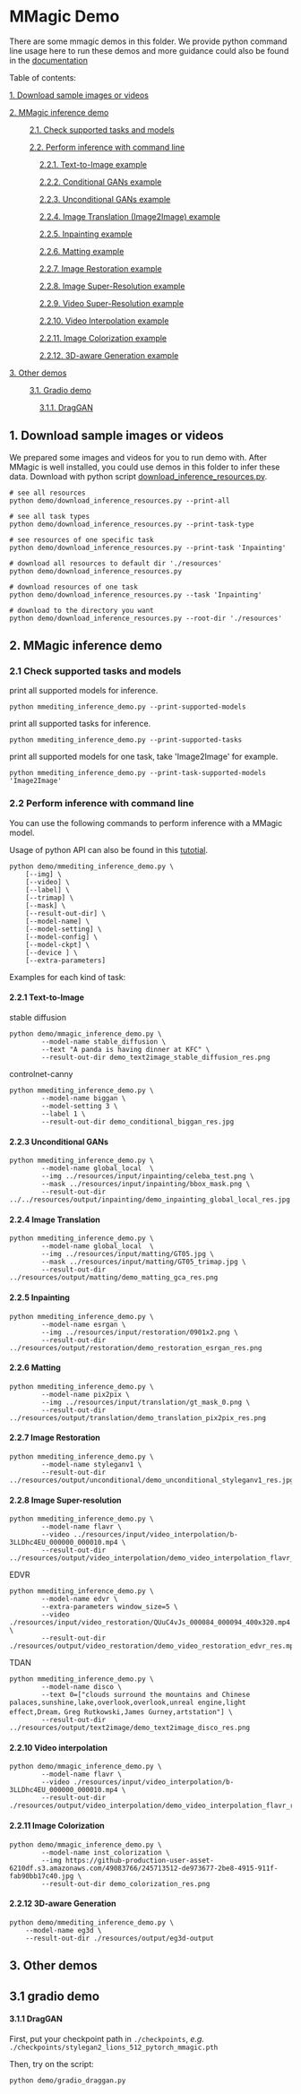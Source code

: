 # MMagic Demo

There are some mmagic demos in this folder. We provide python command line usage here to run these demos and more guidance could also be found in the [documentation](https://mmagic.readthedocs.io/en/latest/user_guides/inference.html)

Table of contents:

[1. Download sample images or videos](#1-download-sample-images-or-videos)

[2. MMagic inference demo](#2-mmagic-inference-demo)

&#8195;    [2.1. Check supported tasks and models](#21-check-supported-tasks-and-models)

&#8195;    [2.2. Perform inference with command line](#22-perform-inference-with-command-line)

&#8195;      [2.2.1. Text-to-Image example](#221-text-to-image)

&#8195;      [2.2.2. Conditional GANs example](#222-conditional-gans)

&#8195;      [2.2.3. Unconditional GANs example](#223-unconditional-gans)

&#8195;      [2.2.4. Image Translation (Image2Image) example](#224-image-translation)

&#8195;      [2.2.5. Inpainting example](#225-inpainting)

&#8195;      [2.2.6. Matting example](#226-matting)

&#8195;      [2.2.7. Image Restoration example](#227-image-restoration)

&#8195;      [2.2.8. Image Super-Resolution example](#228-image-super-resolution)

&#8195;      [2.2.9. Video Super-Resolution example](#229-video-super-resolution)

&#8195;      [2.2.10. Video Interpolation example](#2210-video-interpolation)

&#8195;      [2.2.11. Image Colorization example](#2211-image-colorization)

&#8195;      [2.2.12. 3D-aware Generation example](#2212-3d-aware-generation)

[3. Other demos](#3-other-demos)

&#8195;    [3.1. Gradio demo](#31-gradio-demo)

&#8195;      [3.1.1. DragGAN](#311-draggan)

## 1. Download sample images or videos

We prepared some images and videos for you to run demo with. After MMagic is well installed, you could use demos in this folder to infer these data.
Download with python script [download_inference_resources.py](./download_inference_resources.py).

```shell
# see all resources
python demo/download_inference_resources.py --print-all

# see all task types
python demo/download_inference_resources.py --print-task-type

# see resources of one specific task
python demo/download_inference_resources.py --print-task 'Inpainting'

# download all resources to default dir './resources'
python demo/download_inference_resources.py

# download resources of one task
python demo/download_inference_resources.py --task 'Inpainting'

# download to the directory you want
python demo/download_inference_resources.py --root-dir './resources'
```

## 2. MMagic inference demo

### 2.1 Check supported tasks and models

print all supported models for inference.

```shell
python mmediting_inference_demo.py --print-supported-models
```

print all supported tasks for inference.

```shell
python mmediting_inference_demo.py --print-supported-tasks
```

print all supported models for one task, take 'Image2Image' for example.

```shell
python mmediting_inference_demo.py --print-task-supported-models 'Image2Image'
```

### 2.2 Perform inference with command line

You can use the following commands to perform inference with a MMagic model.

Usage of python API can also be found in this [tutotial](./mmediting_inference_tutorial.ipynb).

```shell
python demo/mmediting_inference_demo.py \
    [--img] \
    [--video] \
    [--label] \
    [--trimap] \
    [--mask] \
    [--result-out-dir] \
    [--model-name] \
    [--model-setting] \
    [--model-config] \
    [--model-ckpt] \
    [--device ] \
    [--extra-parameters]
```

Examples for each kind of task:

#### 2.2.1 Text-to-Image

stable diffusion

```shell
python demo/mmagic_inference_demo.py \
        --model-name stable_diffusion \
        --text "A panda is having dinner at KFC" \
        --result-out-dir demo_text2image_stable_diffusion_res.png
```

controlnet-canny

```shell
python mmediting_inference_demo.py \
        --model-name biggan \
        --model-setting 3 \
        --label 1 \
        --result-out-dir demo_conditional_biggan_res.jpg
```

#### 2.2.3 Unconditional GANs

```shell
python mmediting_inference_demo.py \
        --model-name global_local  \
        --img ../resources/input/inpainting/celeba_test.png \
        --mask ../resources/input/inpainting/bbox_mask.png \
        --result-out-dir ../../resources/output/inpainting/demo_inpainting_global_local_res.jpg
```

#### 2.2.4 Image Translation

```shell
python mmediting_inference_demo.py \
        --model-name global_local  \
        --img ../resources/input/matting/GT05.jpg \
        --mask ../resources/input/matting/GT05_trimap.jpg \
        --result-out-dir ../resources/output/matting/demo_matting_gca_res.png
```

#### 2.2.5 Inpainting

```shell
python mmediting_inference_demo.py \
        --model-name esrgan \
        --img ../resources/input/restoration/0901x2.png \
        --result-out-dir ../resources/output/restoration/demo_restoration_esrgan_res.png
```

#### 2.2.6 Matting

```shell
python mmediting_inference_demo.py \
        --model-name pix2pix \
        --img ../resources/input/translation/gt_mask_0.png \
        --result-out-dir ../resources/output/translation/demo_translation_pix2pix_res.png
```

#### 2.2.7 Image Restoration

```shell
python mmediting_inference_demo.py \
        --model-name styleganv1 \
        --result-out-dir ../resources/output/unconditional/demo_unconditional_styleganv1_res.jpg
```

#### 2.2.8 Image Super-resolution

```shell
python mmediting_inference_demo.py \
        --model-name flavr \
        --video ../resources/input/video_interpolation/b-3LLDhc4EU_000000_000010.mp4 \
        --result-out-dir ../resources/output/video_interpolation/demo_video_interpolation_flavr_res.mp4
```

EDVR

```shell
python mmediting_inference_demo.py \
        --model-name edvr \
        --extra-parameters window_size=5 \
        --video ./resources/input/video_restoration/QUuC4vJs_000084_000094_400x320.mp4 \
        --result-out-dir ./resources/output/video_restoration/demo_video_restoration_edvr_res.mp4
```

TDAN

```shell
python mmediting_inference_demo.py \
        --model-name disco \
        --text 0=["clouds surround the mountains and Chinese palaces,sunshine,lake,overlook,overlook,unreal engine,light effect,Dream，Greg Rutkowski,James Gurney,artstation"] \
        --result-out-dir ../resources/output/text2image/demo_text2image_disco_res.png
```

#### 2.2.10 Video interpolation

```shell
python demo/mmagic_inference_demo.py \
        --model-name flavr \
        --video ./resources/input/video_interpolation/b-3LLDhc4EU_000000_000010.mp4 \
        --result-out-dir ./resources/output/video_interpolation/demo_video_interpolation_flavr_res.mp4
```

#### 2.2.11 Image Colorization

```
python demo/mmagic_inference_demo.py \
        --model-name inst_colorization \
        --img https://github-production-user-asset-6210df.s3.amazonaws.com/49083766/245713512-de973677-2be8-4915-911f-fab90bb17c40.jpg \
        --result-out-dir demo_colorization_res.png
```

#### 2.2.12 3D-aware Generation

```shell
python demo/mmediting_inference_demo.py \
    --model-name eg3d \
    --result-out-dir ./resources/output/eg3d-output
```

## 3. Other demos

## 3.1 gradio demo

#### 3.1.1 DragGAN

First, put your checkpoint path in `./checkpoints`, *e.g.* `./checkpoints/stylegan2_lions_512_pytorch_mmagic.pth`

Then, try on the script:

```shell
python demo/gradio_draggan.py
```
